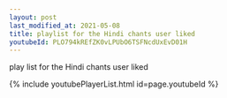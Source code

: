 ```yaml
---
layout: post
last_modified_at: 2021-05-08
title: playlist for the Hindi chants user liked
youtubeId: PLO794kREfZK0vLPUbO6TSFNcdUxEvD01H
---
```

 
 
play list for  the Hindi chants user liked

{% include youtubePlayerList.html id=page.youtubeId %}
